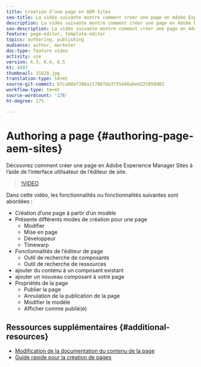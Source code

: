 ```yaml
---
title: Création d’une page en AEM Sites
seo-title: La vidéo suivante montre comment créer une page en Adobe Experience Manager Sites à l'aide de l'interface utilisateur de l'éditeur de site
description: La vidéo suivante montre comment créer une page en Adobe Experience Manager Sites à l'aide de l'interface utilisateur de l'éditeur de site
seo-description: La vidéo suivante montre comment créer une page en Adobe Experience Manager Sites à l'aide de l'interface utilisateur de l'éditeur de site
feature: page-editor, template-editor
topics: authoring, publishing
audience: author, marketer
doc-type: feature video
activity: use
version: 6.3, 6.4, 6.5
kt: 4497
thumbnail: 31828.jpg
translation-type: tm+mt
source-git-commit: 67ca08bf386a217807da3755d46abed225050d02
workflow-type: tm+mt
source-wordcount: '176'
ht-degree: 17%

---
```



# Authoring a page {#authoring-page-aem-sites}

Découvrez comment créer une page en Adobe Experience Manager Sites à l’aide de l’interface utilisateur de l’éditeur de site.

>[!VIDEO](https://video.tv.adobe.com/v/31828?quality=12&learn=on)

Dans cette vidéo, les fonctionnalités ou fonctionnalités suivantes sont abordées :

* Création d’une page à partir d’un modèle
* Présente différents modes de création pour une page
   * Modifier
   * Mise en page
   * Développeur
   * Timewarp  
* Fonctionnalités de l’éditeur de page
   * Outil de recherche de composants
   * Outil de recherche de ressources
* ajouter du contenu à un composant existant
* ajouter un nouveau composant à votre page
* Propriétés de la page
   * Publier la page
   * Annulation de la publication de la page
   * Modifier le modèle
   * Afficher comme publié(e) 

## Ressources supplémentaires {#additional-resources}

* [Modification de la documentation du contenu de la page](https://docs.adobe.com/content/help/en/experience-manager-cloud-service/sites/authoring/fundamentals/editing-content.html)
* [Guide rapide pour la création de pages](https://docs.adobe.com/content/help/en/experience-manager-cloud-service/sites/authoring/getting-started/quick-start.html)

